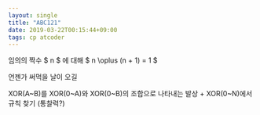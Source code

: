 ```yaml
---
layout: single
title: "ABC121"
date: 2019-03-22T00:15:44+09:00
tags: cp atcoder
---
```


임의의 짝수 $ n $ 에 대해 $ n \oplus (n + 1) = 1 $

언젠가 써먹을 날이 오길

XOR(A~B)를 XOR(0~A)와 XOR(0~B)의 조합으로 나타내는 발상 + XOR(0~N)에서 규칙 찾기 (통찰력?)